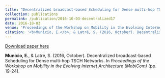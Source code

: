 ```yaml
---
title: "Decentralized broadcast-based Scheduling for Dense multi-hop TSCH Networks"
collection: publications
permalink: /publication/2016-10-03-decentralized17
date: 2016-10-03
venue: 'Proceedings of the Workshop on Mobility in the Evolving Internet Architecture (MobiCom)'
citation: '<b>Municio, E.</b>, & Latré, S. (2016, October). Decentralized broadcast-based Scheduling for Dense multi-hop TSCH Networks. In <i> Proceedings of the Workshop on Mobility in the Evolving Internet Architecture (MobiCom) </i> (pp. 19-24).'
---
```


[Download paper here](https://dl.acm.org/doi/abs/10.1145/2980137.2980143)


<b>Municio, E.</b>, & Latré, S. (2016, October). Decentralized broadcast-based Scheduling for Dense multi-hop TSCH Networks. In <i> Proceedings of the Workshop on Mobility in the Evolving Internet Architecture (MobiCom) </i> (pp. 19-24).